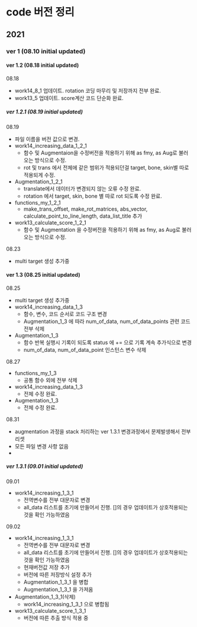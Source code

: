 # code 버전 정리
## 2021
### ver 1 (08.10 initial updated) 
#### ver 1.2 (08.18 initial updated)
08.18
- work14_8_1 업데이트. rotation 코딩 마무리 및 저장까지 전부 완료.
- work13_5 업데이트. score계산 코드 단순화 완료.
##### ver 1.2.1 (08.19 initial updated)
08.19
- 파일 이름을 버전 값으로 변경.
- work14_increasing_data_1_2_1
  - 함수 및 Augmentaion을 수정버전을 적용하기 위해 as fmy, as Aug로 불러오는 방식으로 수정.
  - rot 및 trans 에서 전체에 같은 범위가 적용되던걸 target, bone, skin별 따로 적용되게 수정.
- Augmentation_1_2_1
  - translate에서 데이터가 변경되지 않는 오류 수정 완료.
  - rotation 에서 target, skin, bone 별 따로 rot 되도록 수정 완료.
- functions_my_1_2_1
  - make_trans_offset, make_rot_matrices, abs_vector, calculate_point_to_line_length, data_list_title 추가
- work13_calculate_score_1_2_1
  - 함수 및 Augmentation 을 수정버전을 적용하기 위해 as fmy, as Aug로 불러오는 방식으로 수정.

08.23
- multi target 생성 추가중

#### ver 1.3 (08.25 initial updated)
08.25
- multi target 생성 추가중
- work14_increasing_data_1_3 
  - 함수, 변수, 코드 순서로 코드 구조 변경
  - Augmentation_1_3 에 따라 num_of_data, num_of_data_points 관련 코드 전부 삭제
- Augmentation_1_3  
  - 함수 반복 실행시 기록이 되도록 status 에 += 으로 기록 계속 추가식으로 변경
  - num_of_data, num_of_data_point 인스턴스 변수 삭제

08.27
- functions_my_1_3
  - 공통 함수 외에 전부 삭제
- work14_increasing_data_1_3 
  - 전체 수정 완료.
- Augmentation_1_3 
  - 전체 수정 완료.

08.31
- augmentation 과정을 stack 처리하는 ver 1.3.1 변경과정에서 문제발생해서 전부 리셋
- 모든 파일 변경 사항 없음
- 
##### ver 1.3.1 (09.01 initial updated)
09.01
- work14_increasing_1_3_1
  - 전역변수를 전부 대문자로 변경
  - all_data 리스트를 초기에 만들어서 진행. []의 경우 업데이트가 상호적용되는 것을 확인 가능하였음
  
09.02
- work14_increasing_1_3_1
  - 전역변수를 전부 대문자로 변경
  - all_data 리스트를 초기에 만들어서 진행. []의 경우 업데이트가 상호적용되는 것을 확인 가능하였음
  - 현재버전값 저장 추가
  - 버전에 따른 저장방식 설정 추가
  - Augmentation_1_3_1 을 병합
  - Augmentation_1_3_1 을 가져옴
- Augmentation_1_3_1(삭제)
  - work14_increasing_1_3_1 으로 병합됨
- work13_calculate_score_1_3_1
  - 버전에 따른 추출 방식 적용 중

  